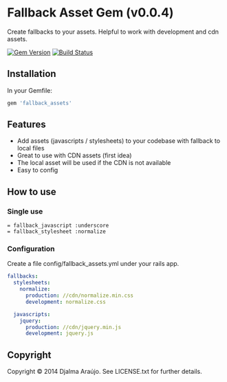# Fallback Asset Gem (v0.0.4)
Create fallbacks to your assets. Helpful to work with development and cdn assets.

[![Gem Version](https://badge.fury.io/rb/fallback_assets.png)](http://badge.fury.io/rb/fallback_assets) [![Build Status](https://travis-ci.org/djalmaaraujo/fallback_assets.png?branch=master)](https://travis-ci.org/djalmaaraujo/fallback_assets)

## Installation
In your Gemfile:
```ruby
gem 'fallback_assets'
```

## Features
* Add assets (javascripts / stylesheets) to your codebase with fallback to local files
* Great to use with CDN assets (first idea)
* The local asset will be used if the CDN is not available
* Easy to config

## How to use

### Single use
```haml
= fallback_javascript :underscore
= fallback_stylesheet :normalize
```

### Configuration
Create a file config/fallback_assets.yml under your rails app.

```yaml
fallbacks:
  stylesheets:
    normalize:
      production: //cdn/normalize.min.css
      development: normalize.css

  javascripts:
    jquery:
      production: //cdn/jquery.min.js
      development: jquery.js
```

## Copyright
Copyright © 2014 Djalma Araújo. See LICENSE.txt for further details.

